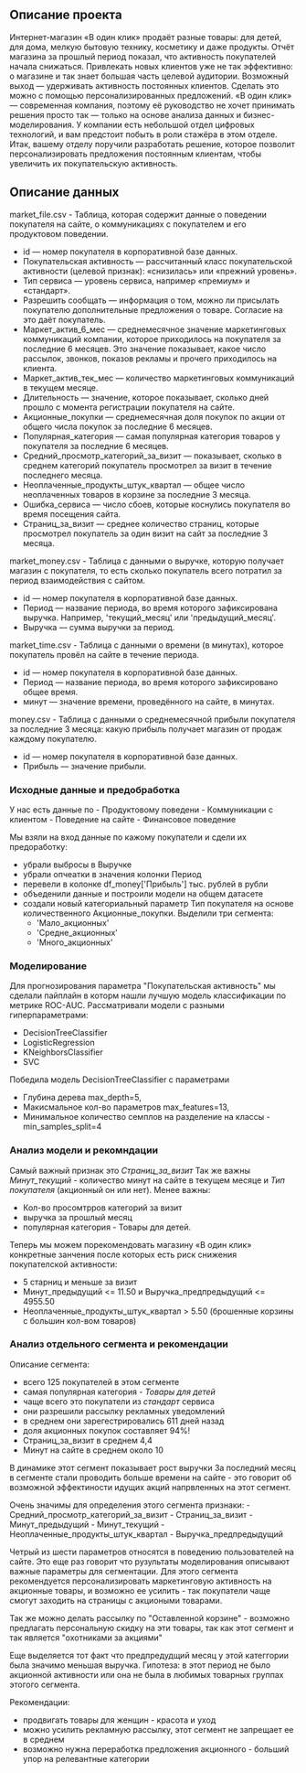 ## Описание проекта 


Интернет-магазин «В один клик» продаёт разные товары: для детей, для дома, мелкую бытовую технику, косметику и даже продукты. Отчёт магазина за прошлый период показал, что активность покупателей начала снижаться. Привлекать новых клиентов уже не так эффективно: о магазине и так знает большая часть целевой аудитории. Возможный выход — удерживать активность постоянных клиентов. Сделать это можно с помощью персонализированных предложений.
«В один клик» — современная компания, поэтому её руководство не хочет принимать решения просто так — только на основе анализа данных и бизнес-моделирования. У компании есть небольшой отдел цифровых технологий, и вам предстоит побыть в роли стажёра в этом отделе. 
Итак, вашему отделу поручили разработать решение, которое позволит персонализировать предложения постоянным клиентам, чтобы увеличить их покупательскую активность.
 
## Описание данных 


market_file.csv  - Таблица, которая содержит данные о поведении покупателя на сайте, о коммуникациях с покупателем и его продуктовом поведении.
- id — номер покупателя в корпоративной базе данных.
- Покупательская активность — рассчитанный класс покупательской активности (целевой признак): «снизилась» или «прежний уровень».
- Тип сервиса — уровень сервиса, например «премиум» и «стандарт».
- Разрешить сообщать — информация о том, можно ли присылать покупателю дополнительные предложения о товаре. Согласие на это даёт покупатель.
- Маркет_актив_6_мес — среднемесячное значение маркетинговых коммуникаций компании, которое приходилось на покупателя за последние 6 месяцев. Это значение показывает, какое число рассылок, звонков, показов рекламы и прочего приходилось на клиента.
- Маркет_актив_тек_мес — количество маркетинговых коммуникаций в текущем месяце.
- Длительность — значение, которое показывает, сколько дней прошло с момента регистрации покупателя на сайте.
- Акционные_покупки — среднемесячная доля покупок по акции от общего числа покупок за последние 6 месяцев.
- Популярная_категория — самая популярная категория товаров у покупателя за последние 6 месяцев.
- Средний_просмотр_категорий_за_визит — показывает, сколько в среднем категорий покупатель просмотрел за визит в течение последнего месяца.
- Неоплаченные_продукты_штук_квартал — общее число неоплаченных товаров в корзине за последние 3 месяца.
- Ошибка_сервиса — число сбоев, которые коснулись покупателя во время посещения сайта.
- Страниц_за_визит — среднее количество страниц, которые просмотрел покупатель за один визит на сайт за последние 3 месяца.

market_money.csv - Таблица с данными о выручке, которую получает магазин с покупателя, то есть сколько покупатель всего потратил за период взаимодействия с сайтом.
- id — номер покупателя в корпоративной базе данных.
- Период — название периода, во время которого зафиксирована выручка. Например, 'текущий_месяц' или 'предыдущий_месяц'.
- Выручка — сумма выручки за период.

market_time.csv - Таблица с данными о времени (в минутах), которое покупатель провёл на сайте в течение периода.
- id — номер покупателя в корпоративной базе данных.
- Период — название периода, во время которого зафиксировано общее время.
- минут — значение времени, проведённого на сайте, в минутах.

money.csv - Таблица с данными о среднемесячной прибыли покупателя за последние 3 месяца: какую прибыль получает магазин от продаж каждому покупателю.
- id — номер покупателя в корпоративной базе данных.
- Прибыль — значение прибыли.


### Исходные данные и предобработка

У нас есть данные по 
    - Продуктовому поведени
    - Коммуникации с клиентом
    - Поведение на сайте
    - Финансовое поведение
    
Мы взяли на вход данные по кажому покупатели и сдели их предоработку:
 - убрали выбросы в Выручке
 - убрали опчеатки в значения колонки Период
 - перевели в колонке df_money['Прибыль'] тыс. рублей в рубли
 - объеденили данные и построили модели на общем датасете
 - создали новый категориальный параметр Тип покупателя на основе количественного Акционные_покупки. Выделили три сегмента:
     - 'Мало_акционных'
     - 'Средне_акционных'
     - 'Много_акционных'

### Моделирование

Для прогнозирования параметра "Покупательская активность" мы сделали пайплайн в которм нашли лучшую модель классификации по метрике ROС-AUC. Рассматривали модели с разными гиперпараметрами:
 - DecisionTreeClassifier
 - LogisticRegression
 - KNeighborsClassifier
 - SVC
 
Победила модель DecisionTreeClassifier с параметрами
 - Глубина дерева max_depth=5,
 - Макисмальное кол-во параметров max_features=13,
 - Минимальное количество семплов на разделение на классы - min_samples_split=4
 
### Анализ модели  и рекомндации

Самый важный признак это *Страниц_за_визит*
Так же важны *Минут_текущий* - количество минут на сайте в текущем месяце и *Тип покупателя* (акционный он или нет). 
Менее важны:
   - Кол-во просомтрров категорий за визит
   - выручка за прошлый месяц
   - популярная категория - Товары для детей.

Теперь мы можем порекомендовать магазину «В один клик» конкретные занчения после которых есть риск снижения покупателской активности:
   - 5 старниц и меньше за визит
   - Минут_предыдущий <= 11.50 и Выручка_предпредыдущий <= 4955.50
   - Неоплаченные_продукты_штук_квартал >  5.50 (брошенные корзины с большин кол-вом товаров)
   
### Анализ отдельного сегмента и рекомендации

Описание сегмента:
   - всего 125 покупателей в этом сегменте
   - самая популярная категория - *Товары для детей*
   - чаще всего это покупатели из *стандарт* сервиса
   - они разрешили рассылку рекламных уведомлений
   - в среднем они зарегестрировались 611 дней назад
   - доля акционных покупок составляет 94%!
   - Страниц_за_визит в среднем 4,4
   - Минут на сайте в среднем около 10
   
В динамике этот сегмент показывает рост выручки
За последний месяц в сегменте стали проводить больше времени на сайте - это говорит об возможной эффектиности идущих акций напрвленных на этот сегмент.

Очень значимы для определения этого сегмента признаки:
    - Средний_просмотр_категорий_за_визит
    - Страниц_за_визит
    - Минут_предыдущий
    - Минут_текущий
    - Неоплаченные_продукты_штук_квартал
    - Выручка_предпредыдущий
    
Четрый из шести параметров относятся в поведению пользователей на сайте. Это еще раз говорит что рузультаты моделирования описывают важные параметры для сегментации. Для этого сегмента рекомендуется персонализировать маркетинговую активность на акционные товары, и возможно ее усилить - так покупатели чаще смогут заходить на страницы с акциоными товарами.

Так же можно делать рассылку по "Оставленной корзине" - возможно предлагать персональную скидку на эти товары, так как этот сегмент и так является "охотниками за акциями" 

Еще выделяется тот факт что предпредудщий месяц у этой категгории была значимо меньшая выручка. Гипотеза: в этот период не было акционной активности или она не была в любимых товарных группах этогого сегмента.

Рекомендации:
 - продвигать товары для женщин - красота и уход
 - можно усилить рекламную рассылку, этот сегмент не запрещает ее в среднем
 - возможно нужна переработка предложения акционного - больший упор на релевантные категории
